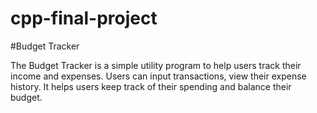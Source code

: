 # cpp-final-project

#Budget Tracker

The Budget Tracker is a simple utility program to help users track their income and expenses. 
Users can input transactions, view their expense history.
It helps users keep track of their spending and balance their budget.
